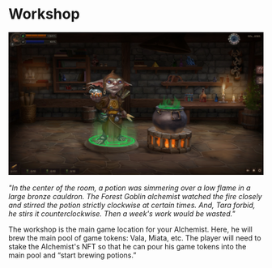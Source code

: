 # Workshop
![](images/workshop.2x.png)

*"In the center of the room, a potion was simmering over a low flame in a large bronze cauldron. The Forest Goblin alchemist watched the fire closely and stirred the potion strictly clockwise at certain times. And, Tara forbid, he stirs it counterclockwise. Then a week's work would be wasted."*

The workshop is the main game location for your Alchemist. Here, he will brew the main pool of game tokens: Vala, Miata, etc. The player will need to stake the Alchemist's NFT so that he can pour his game tokens into the main pool and “start brewing potions.” 
